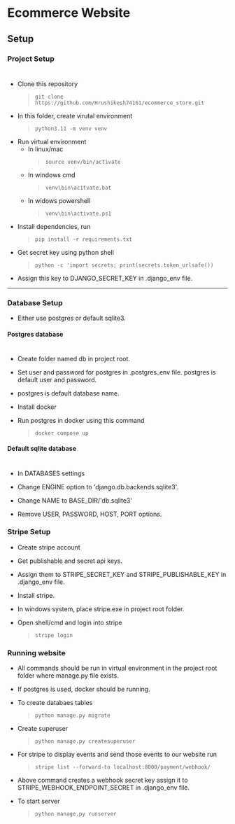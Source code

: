 # Ecommerce Website
## Setup
### Project Setup
#
- Clone this repository
    > `git clone https://github.com/Hrushikesh74161/ecommerce_store.git`
- In this folder, create virutal environment
    > `python3.11 -m venv venv`
- Run virtual environment
    - In linux/mac
        > `source venv/bin/activate`
    - In windows cmd
        > `venv\bin\acitvate.bat`
    - In widows powershell
        > `venv\bin\activate.ps1`
- Install dependencies, run
    > `pip install -r requirements.txt`
- Get secret key using python shell
    > `python -c 'import secrets; print(secrets.token_urlsafe())` 
- Assign this key to DJANGO_SECRET_KEY in .django_env file.
---
### Database Setup
- Either use postgres or default sqlite3.

#### Postgres database
#
- Create folder named db in project root.

- Set user and password for postgres in .postgres_env file. postgres is default user and password.
- postgres is default database name.
- Install docker
- Run postgres in docker using this command
    > `docker compose up`
#### Default sqlite database
#
- In DATABASES settings

- Change ENGINE option to 'django.db.backends.sqlite3'.

- Change NAME to BASE_DIR/'db.sqlite3'

- Remove USER, PASSWORD, HOST, PORT options.

### Stripe Setup

- Create stripe account
- Get publishable and secret api keys.
- Assign them to STRIPE_SECRET_KEY and STRIPE_PUBLISHABLE_KEY in .django_env file.
- Install stripe.
- In windows system, place stripe.exe in project root folder.
- Open shell/cmd and login into stripe

    > `stripe login`

### Running website
- All commands should be run in virtual environment in the project root folder where manage.py file exists.
- If postgres is used, docker should be running.
- To create databaes tables

    > `python manage.py migrate`
- Create superuser
    > `python manage.py createsuperuser`
- For stripe to display events and send those events to our website run
    > `stripe list --forward-to localhost:8000/payment/webhook/`
- Above command creates a webhook secret key assign it to STRIPE_WEBHOOK_ENDPOINT_SECRET in .django_env file.
- To start server
    > `python manage.py runserver`